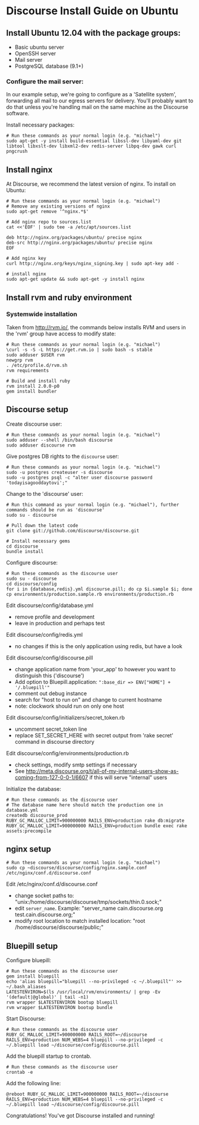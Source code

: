 # Discourse Install Guide on Ubuntu

## Install Ubuntu 12.04 with the package groups:

* Basic ubuntu server
* OpenSSH server
* Mail server
* PostgreSQL database (9.1+)

### Configure the mail server:

In our example setup, we're going to configure as a 'Satellite system', forwarding all mail to our egress servers for delivery. You'll probably want to do that unless you're handling mail on the same machine as the Discourse software.

Install necessary packages:

    # Run these commands as your normal login (e.g. "michael")
    sudo apt-get -y install build-essential libssl-dev libyaml-dev git libtool libxslt-dev libxml2-dev redis-server libpq-dev gawk curl pngcrush

## Install nginx

At Discourse, we recommend the latest version of nginx. To install on Ubuntu:

    # Run these commands as your normal login (e.g. "michael")
    # Remove any existing versions of nginx
    sudo apt-get remove '^nginx.*$'

    # Add nginx repo to sources.list
    cat <<'EOF' | sudo tee -a /etc/apt/sources.list

    deb http://nginx.org/packages/ubuntu/ precise nginx
    deb-src http://nginx.org/packages/ubuntu/ precise nginx
    EOF

    # Add nginx key
    curl http://nginx.org/keys/nginx_signing.key | sudo apt-key add -

    # install nginx
    sudo apt-get update && sudo apt-get -y install nginx

## Install rvm and ruby environment

### Systemwide installation

Taken from http://rvm.io/, the commands below installs RVM and users in the 'rvm' group have access to modify state:

    # Run these commands as your normal login (e.g. "michael")
    \curl -s -S -L https://get.rvm.io | sudo bash -s stable
    sudo adduser $USER rvm
    newgrp rvm
    . /etc/profile.d/rvm.sh
    rvm requirements

    # Build and install ruby
    rvm install 2.0.0-p0
    gem install bundler


## Discourse setup

Create discourse user:

    # Run these commands as your normal login (e.g. "michael")
    sudo adduser --shell /bin/bash discourse
    sudo adduser discourse rvm

Give postgres DB rights to the `discourse` user:

    # Run these commands as your normal login (e.g. "michael")
    sudo -u postgres createuser -s discourse
    sudo -u postgres psql -c "alter user discourse password 'todayisagooddaytovi';"

Change to the 'discourse' user:

    # Run this command as your normal login (e.g. "michael"), further commands should be run as 'discourse'
    sudo su - discourse

    # Pull down the latest code
    git clone git://github.com/discourse/discourse.git

    # Install necessary gems
    cd discourse
    bundle install

Configure discourse:

    # Run these commands as the discourse user
    sudo su - discourse
    cd discourse/config
    for i in {database,redis}.yml discourse.pill; do cp $i.sample $i; done
    cp environments/production.sample.rb environments/production.rb

Edit discourse/config/database.yml

- remove profile and development
- leave in production and perhaps test

Edit discourse/config/redis.yml

- no changes if this is the only application using redis, but have a look

Edit discourse/config/discourse.pill

- change application name from 'your_app' to however you want to distinguish this ('discourse')
- Add option to Bluepill.application: `":base_dir => ENV["HOME"] + '/.bluepill'"`
- comment out debug instance
- search for "host to run on" and change to current hostname
- note: clockwork should run on only one host

Edit discourse/config/initializers/secret_token.rb
- uncomment secret_token line
- replace SET_SECRET_HERE with secret output from 'rake secret' command in discourse directory

Edit discourse/config/environments/production.rb
- check settings, modify smtp settings if necessary
- See http://meta.discourse.org/t/all-of-my-internal-users-show-as-coming-from-127-0-0-1/6607 if this will serve "internal" users

Initialize the database:

    # Run these commands as the discourse user
    # The database name here should match the production one in database.yml
    createdb discourse_prod
    RUBY_GC_MALLOC_LIMIT=900000000 RAILS_ENV=production rake db:migrate
    RUBY_GC_MALLOC_LIMIT=900000000 RAILS_ENV=production bundle exec rake assets:precompile

## nginx setup

    # Run these commands as your normal login (e.g. "michael")
    sudo cp ~discourse/discourse/config/nginx.sample.conf /etc/nginx/conf.d/discourse.conf

Edit /etc/nginx/conf.d/discourse.conf

- change socket paths to: "unix:/home/discourse/discourse/tmp/sockets/thin.0.sock;"
- edit `server_name`. Example: "server_name cain.discourse.org test.cain.discourse.org;"
- modify root location to match installed location: "root /home/discourse/discourse/public;"

## Bluepill setup

Configure bluepill:

    # Run these commands as the discourse user
    gem install bluepill
    echo 'alias bluepill="bluepill --no-privileged -c ~/.bluepill"' >> ~/.bash_aliases
    LATESTENVIRON=$(ls /usr/local/rvm/environments/ | grep -Ev '(default|@global)' | tail -n1)
    rvm wrapper $LATESTENVIRON bootup bluepill
    rvm wrapper $LATESTENVIRON bootup bundle

Start Discourse:

    # Run these commands as the discourse user
    RUBY_GC_MALLOC_LIMIT=900000000 RAILS_ROOT=~/discourse RAILS_ENV=production NUM_WEBS=4 bluepill --no-privileged -c ~/.bluepill load ~/discourse/config/discourse.pill

Add the bluepill startup to crontab.

    # Run these commands as the discourse user
    crontab -e

Add the following line:

    @reboot RUBY_GC_MALLOC_LIMIT=900000000 RAILS_ROOT=~/discourse RAILS_ENV=production NUM_WEBS=4 bluepill --no-privileged -c ~/.bluepill load ~/discourse/config/discourse.pill

Congratulations! You've got Discourse installed and running!

<!--
Now you have to deliver the service to your users.

<strong>CDN</strong>

<h3>haproxy</h3>
<pre>listen http-in
        bind 64.71.148.2:80
        acl is_bare hdr(host) -i discourse.org
        acl is_home hdr(host) -i www.discourse.org
        acl is_blog hdr(host) -i blog.discourse.org
        # Discourse
        acl is_app hdr(host) -i meta.discourse.org
        acl is_app hdr(host) -i try.discourse.org
        # How-To-Geek
        acl is_app hdr(host) -i discuss.howtogeek.com

        # Redirect to www
        redirect prefix http://www.discourse.org if is_bare
        use_backend home if is_home
        use_backend blog if is_blog
        use_backend app if is_app
        default_backend app

backend app
        mode http
        balance roundrobin
        option http-server-close
        option forwardfor # This sets X-Forwarded-For
        option httpchk GET /srv/status HTTP/1.1\r\nHost:\ meta.discourse.org
        server  app2_00 10.0.0.2:9100 check
        server  app2_01 10.0.0.2:9101 check
        server  app3_00 10.0.0.3:9100 check
        server  app3_01 10.0.0.3:9101 check
        server  app4_00 10.0.0.4:9100 check
        server  app4_01 10.0.0.4:9101 check
        server  app5_00 10.0.0.5:9100 check
        server  app5_01 10.0.0.5:9101 check

backend home
        mode http
        balance roundrobin
        option http-server-close
        option forwardfor # This sets X-Forwarded-For
        server  home_app1_1 10.0.0.2:80

backend blog
        mode http
        balance roundrobin
        server  app1_1 10.0.0.40:80
</pre>
-->
